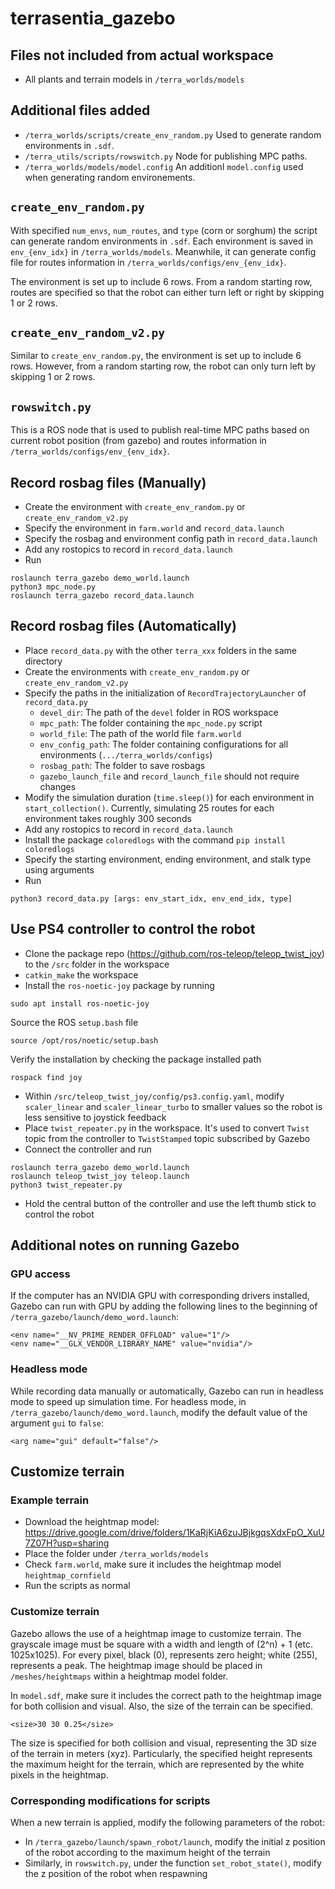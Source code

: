 # terrasentia_gazebo

## Files not included from actual workspace
- All plants and terrain models in `/terra_worlds/models`

## Additional files added
- `/terra_worlds/scripts/create_env_random.py` Used to generate random environments in `.sdf`.
- `/terra_utils/scripts/rowswitch.py` Node for publishing MPC paths.
- `/terra_worlds/models/model.config` An additionl `model.config` used when generating random environements.

## `create_env_random.py`
With specified `num_envs`, `num_routes`, and `type` (corn or sorghum) the script can generate random environments in `.sdf`. Each environment is saved in 
`env_{env_idx}` in `/terra_worlds/models`. Meanwhile, it can generate config file for routes information in `/terra_worlds/configs/env_{env_idx}`.

The environment is set up to include 6 rows. From a random starting row, routes are specified so that the robot can either turn left or right by skipping 1 or 2 rows. 

## `create_env_random_v2.py`
Similar to `create_env_random.py`, the environment is set up to include 6 rows. However, from a random starting row, the robot can only turn left by skipping 1 or 2 rows. 

## `rowswitch.py`
This is a ROS node that is used to publish real-time MPC paths based on current robot position (from gazebo) and routes information in `/terra_worlds/configs/env_{env_idx}`.

## Record rosbag files (Manually)
- Create the environment with `create_env_random.py` or `create_env_random_v2.py`
- Specify the environment in `farm.world` and `record_data.launch`
- Specify the rosbag and environment config path in `record_data.launch`
- Add any rostopics to record in `record_data.launch`
- Run
```
roslaunch terra_gazebo demo_world.launch
python3 mpc_node.py
roslaunch terra_gazebo record_data.launch
```

## Record rosbag files (Automatically)
- Place `record_data.py` with the other `terra_xxx` folders in the same directory
- Create the environments with `create_env_random.py` or `create_env_random_v2.py`
- Specify the paths in the initialization of `RecordTrajectoryLauncher` of `record_data.py`
    - `devel_dir`: The path of the `devel` folder in ROS workspace
    - `mpc_path`: The folder containing the `mpc_node.py` script
    - `world_file`: The path of the world file `farm.world`
    - `env_config_path`: The folder containing configurations for all environments (`.../terra_worlds/configs`)
    - `rosbag_path`: The folder to save rosbags
    - `gazebo_launch_file` and `record_launch_file` should not require changes
- Modify the simulation duration (`time.sleep()`) for each environment in `start_collection()`. Currently, simulating 25 routes for each environment takes roughly 300 seconds
- Add any rostopics to record in `record_data.launch`
- Install the package `coloredlogs` with the command `pip install coloredlogs`
- Specify the starting environment, ending environment, and stalk type using arguments
- Run
```
python3 record_data.py [args: env_start_idx, env_end_idx, type]
```

## Use PS4 controller to control the robot
- Clone the package repo (https://github.com/ros-teleop/teleop_twist_joy) to the `/src` folder in the workspace
- `catkin_make` the workspace
- Install the `ros-noetic-joy` package by running
```
sudo apt install ros-noetic-joy
```
Source the ROS `setup.bash` file
```
source /opt/ros/noetic/setup.bash
```
Verify the installation by checking the package installed path
```
rospack find joy
```
- Within `/src/teleop_twist_joy/config/ps3.config.yaml`, modify `scaler_linear` and `scaler_linear_turbo` to smaller values so the robot is less sensitive to joystick feedback
- Place `twist_repeater.py` in the workspace. It's used to convert `Twist` topic from the controller to `TwistStamped` topic subscribed by Gazebo
- Connect the controller and run
```
roslaunch terra_gazebo demo_world.launch
roslaunch teleop_twist_joy teleop.launch
python3 twist_repeater.py
```
- Hold the central button of the controller and use the left thumb stick to control the robot

## Additional notes on running Gazebo
### GPU access
If the computer has an NVIDIA GPU with corresponding drivers installed, Gazebo can run with GPU by adding the following lines to the beginning of `/terra_gazebo/launch/demo_word.launch`:
```
<env name="__NV_PRIME_RENDER_OFFLOAD" value="1"/>
<env name="__GLX_VENDOR_LIBRARY_NAME" value="nvidia"/>
```
### Headless mode
While recording data manually or automatically, Gazebo can run in headless mode to speed up simulation time. For headless mode, in 
`/terra_gazebo/launch/demo_word.launch`, modify the default value of the argument `gui` to `false`:
```
<arg name="gui" default="false"/>
```

## Customize terrain
### Example terrain
- Download the heightmap model: https://drive.google.com/drive/folders/1KaRjKiA6zuJBjkgqsXdxFpO_XuU7Z07H?usp=sharing
- Place the folder under `/terra_worlds/models`
- Check `farm.world`, make sure it includes the heightmap model `heightmap_cornfield`
- Run the scripts as normal
### Customize terrain
Gazebo allows the use of a heightmap image to customize terrain. The grayscale image must be square with a width and length of (2^n) + 1 (etc. 1025x1025). 
For every pixel, black (0), represents zero height; white (255), represents a peak. The heightmap image should be placed in `/meshes/heightmaps` within a 
heightmap model folder. 

In `model.sdf`, make sure it includes the correct path to the heightmap image for both collision and visual. Also, the size of the terrain can be specified. 
```
<size>30 30 0.25</size>
```
The size is specified for both collision and visual, representing the 3D size of the terrain in meters (xyz). Particularly, the specified height represents the maximum height for the terrain, which are represented by the white pixels in the heightmap. 
### Corresponding modifications for scripts
When a new terrain is applied, modify the following parameters of the robot:
- In `/terra_gazebo/launch/spawn_robot/launch`, modify the initial z position of the robot according to the maximum height of the terrain
- Similarly, in `rowswitch.py`, under the function `set_robot_state()`, modify the z position of the robot when respawning


